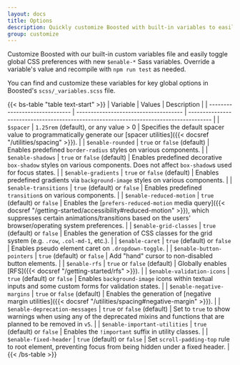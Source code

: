 ```yaml
---
layout: docs
title: Options
description: Quickly customize Boosted with built-in variables to easily toggle global CSS preferences for controlling style and behavior.
group: customize
---
```


Customize Boosted with our built-in custom variables file and easily toggle global CSS preferences with new `$enable-*` Sass variables. Override a variable's value and recompile with `npm run test` as needed.

You can find and customize these variables for key global options in Boosted's `scss/_variables.scss` file.

{{< bs-table "table text-start" >}}
| Variable                       | Values                                | Description                                                                            |
| ------------------------------ | ------------------------------------- | -------------------------------------------------------------------------------------- |
| `$spacer`                      | `1.25rem` (default), or any value > 0 | Specifies the default spacer value to programmatically generate our [spacer utilities]({{< docsref "/utilities/spacing" >}}). |
| `$enable-rounded`              | `true` or `false` (default)           | Enables predefined `border-radius` styles on various components. |
| `$enable-shadows`              | `true` or `false` (default)           | Enables predefined decorative `box-shadow` styles on various components. Does not affect `box-shadow`s used for focus states. |
| `$enable-gradients`            | `true` or `false` (default)           | Enables predefined gradients via `background-image` styles on various components. |
| `$enable-transitions`          | `true` (default) or `false`           | Enables predefined `transition`s on various components. |
| `$enable-reduced-motion`       | `true` (default) or `false`           | Enables the [`prefers-reduced-motion` media query]({{< docsref "/getting-started/accessibility#reduced-motion" >}}), which suppresses certain animations/transitions based on the users' browser/operating system preferences. |
| `$enable-grid-classes`         | `true` (default) or `false`           | Enables the generation of CSS classes for the grid system (e.g. `.row`, `.col-md-1`, etc.). |
| `$enable-caret`                | `true` (default) or `false`           | Enables pseudo element caret on `.dropdown-toggle`. |
| `$enable-button-pointers`      | `true` (default) or `false`           | Add "hand" cursor to non-disabled button elements. |
| `$enable-rfs`                  | `true` or `false` (default)           | Globally enables [RFS]({{< docsref "/getting-started/rfs" >}}). |
| `$enable-validation-icons`     | `true` (default) or `false`           | Enables `background-image` icons within textual inputs and some custom forms for validation states. |
| `$enable-negative-margins`     | `true` or `false` (default)           | Enables the generation of [negative margin utilities]({{< docsref "/utilities/spacing#negative-margin" >}}). |
| `$enable-deprecation-messages` | `true` or `false` (default)           | Set to `true` to show warnings when using any of the deprecated mixins and functions that are planned to be removed in `v5`. |
| `$enable-important-utilities`  | `true` (default) or `false`           | Enables the `!important` suffix in utility classes. |
| `$enable-fixed-header`         | `true` (default) or `false`           | Set `scroll-padding-top` rule to root element, preventing focus from being hidden under a fixed header. |
{{< /bs-table >}}
